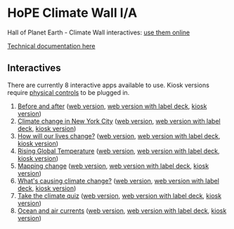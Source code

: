 # HoPE Climate Wall I/A

Hall of Planet Earth - Climate Wall interactives: [use them online](https://amnh-digital.github.io/hope-climate-ia/virtual/)

[Technical documentation here](docs/README.md)

## Interactives

There are currently 8 interactive apps available to use. Kiosk versions require [physical controls](docs/controls.md) to be plugged in.

1. [Before and after](consequences-change/) ([web version](https://amnh-digital.github.io/hope-climate-ia/consequences-change/), [web version with label deck](https://amnh-digital.github.io/hope-climate-ia/virtual/ia.html?p=consequences-change), [kiosk version](https://amnh-digital.github.io/hope-climate-ia/consequences-change/physical.html))
2. [Climate change in New York City](consequences-mitigation/) ([web version](https://amnh-digital.github.io/hope-climate-ia/consequences-mitigation/), [web version with label deck](https://amnh-digital.github.io/hope-climate-ia/virtual/ia.html?p=consequences-mitigation), [kiosk version](https://amnh-digital.github.io/hope-climate-ia/consequences-mitigation/physical.html))
3. [How will our lives change?](consequences-mitigation/) ([web version](https://amnh-digital.github.io/hope-climate-ia/consequences-mitigation/), [web version with label deck](https://amnh-digital.github.io/hope-climate-ia/virtual/ia.html?p=consequences-mitigation), [kiosk version](https://amnh-digital.github.io/hope-climate-ia/consequences-mitigation/physical.html))
4. [Rising Global Temperature](temperature-timescales/) ([web version](https://amnh-digital.github.io/hope-climate-ia/temperature-timescales/), [web version with label deck](https://amnh-digital.github.io/hope-climate-ia/virtual/ia.html?p=temperature-timescales), [kiosk version](https://amnh-digital.github.io/hope-climate-ia/temperature-timescales/physical.html))
5. [Mapping change](temperature-regions/) ([web version](https://amnh-digital.github.io/hope-climate-ia/temperature-regions/), [web version with label deck](https://amnh-digital.github.io/hope-climate-ia/virtual/ia.html?p=temperature-regions), [kiosk version](https://amnh-digital.github.io/hope-climate-ia/temperature-regions/physical.html))
6. [What's causing climate change?](temperature-forcings/) ([web version](https://amnh-digital.github.io/hope-climate-ia/temperature-forcings/), [web version with label deck](https://amnh-digital.github.io/hope-climate-ia/virtual/ia.html?p=temperature-forcings), [kiosk version](https://amnh-digital.github.io/hope-climate-ia/temperature-forcings/physical.html))
7. [Take the climate quiz](system-quiz/) ([web version](https://amnh-digital.github.io/hope-climate-ia/system-quiz/), [web version with label deck](https://amnh-digital.github.io/hope-climate-ia/virtual/ia.html?p=system-quiz), [kiosk version](https://amnh-digital.github.io/hope-climate-ia/system-quiz/physical.html))
8. [Ocean and air currents](system-ocean-atmosphere/) ([web version](https://amnh-digital.github.io/hope-climate-ia/system-ocean-atmosphere/), [web version with label deck](https://amnh-digital.github.io/hope-climate-ia/virtual/ia.html?p=system-ocean-atmosphere), [kiosk version](https://amnh-digital.github.io/hope-climate-ia/system-ocean-atmosphere/physical.html))
